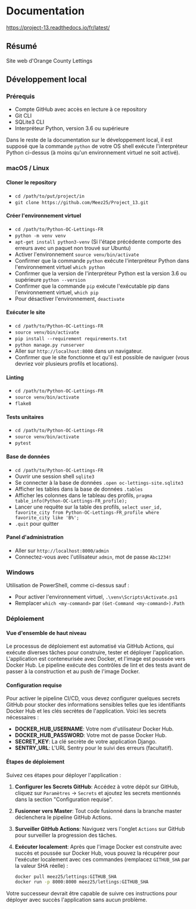 # Documentation 

https://project-13.readthedocs.io/fr/latest/

## Résumé

Site web d'Orange County Lettings

## Développement local

### Prérequis

- Compte GitHub avec accès en lecture à ce repository
- Git CLI
- SQLite3 CLI
- Interpréteur Python, version 3.6 ou supérieure

Dans le reste de la documentation sur le développement local, il est supposé que la commande `python` de votre OS shell exécute l'interpréteur Python ci-dessus (à moins qu'un environnement virtuel ne soit activé).

### macOS / Linux

#### Cloner le repository

- `cd /path/to/put/project/in`
- `git clone https://github.com/Meez25/Project_13.git`

#### Créer l'environnement virtuel

- `cd /path/to/Python-OC-Lettings-FR`
- `python -m venv venv`
- `apt-get install python3-venv` (Si l'étape précédente comporte des erreurs avec un paquet non trouvé sur Ubuntu)
- Activer l'environnement `source venv/bin/activate`
- Confirmer que la commande `python` exécute l'interpréteur Python dans l'environnement virtuel
`which python`
- Confirmer que la version de l'interpréteur Python est la version 3.6 ou supérieure `python --version`
- Confirmer que la commande `pip` exécute l'exécutable pip dans l'environnement virtuel, `which pip`
- Pour désactiver l'environnement, `deactivate`

#### Exécuter le site

- `cd /path/to/Python-OC-Lettings-FR`
- `source venv/bin/activate`
- `pip install --requirement requirements.txt`
- `python manage.py runserver`
- Aller sur `http://localhost:8000` dans un navigateur.
- Confirmer que le site fonctionne et qu'il est possible de naviguer (vous devriez voir plusieurs profils et locations).

#### Linting

- `cd /path/to/Python-OC-Lettings-FR`
- `source venv/bin/activate`
- `flake8`

#### Tests unitaires

- `cd /path/to/Python-OC-Lettings-FR`
- `source venv/bin/activate`
- `pytest`

#### Base de données

- `cd /path/to/Python-OC-Lettings-FR`
- Ouvrir une session shell `sqlite3`
- Se connecter à la base de données `.open oc-lettings-site.sqlite3`
- Afficher les tables dans la base de données `.tables`
- Afficher les colonnes dans le tableau des profils, `pragma table_info(Python-OC-Lettings-FR_profile);`
- Lancer une requête sur la table des profils, `select user_id, favorite_city from
  Python-OC-Lettings-FR_profile where favorite_city like 'B%';`
- `.quit` pour quitter

#### Panel d'administration

- Aller sur `http://localhost:8000/admin`
- Connectez-vous avec l'utilisateur `admin`, mot de passe `Abc1234!`

### Windows

Utilisation de PowerShell, comme ci-dessus sauf :

- Pour activer l'environnement virtuel, `.\venv\Scripts\Activate.ps1` 
- Remplacer `which <my-command>` par `(Get-Command <my-command>).Path`


### Déploiement

#### Vue d'ensemble de haut niveau

Le processus de déploiement est automatisé via GitHub Actions, qui exécute diverses tâches pour construire, tester et déployer l'application. L'application est conteneurisée avec Docker, et l'image est poussée vers Docker Hub. Le pipeline exécute des contrôles de lint et des tests avant de passer à la construction et au push de l'image Docker.

#### Configuration requise

Pour activer le pipeline CI/CD, vous devez configurer quelques secrets GitHub pour stocker des informations sensibles telles que les identifiants Docker Hub et les clés secrètes de l'application. Voici les secrets nécessaires :

- **DOCKER_HUB_USERNAME**: Votre nom d'utilisateur Docker Hub.
- **DOCKER_HUB_PASSWORD**: Votre mot de passe Docker Hub.
- **SECRET_KEY**: La clé secrète de votre application Django.
- **SENTRY_URL**: L'URL Sentry pour le suivi des erreurs (facultatif).

#### Étapes de déploiement

Suivez ces étapes pour déployer l'application :

1. **Configurer les Secrets GitHub**: Accédez à votre dépôt sur GitHub, cliquez sur `Paramètres` -> `Secrets` et ajoutez les secrets mentionnés dans la section "Configuration requise".
  
2. **Fusionner vers Master**: Tout code fusionné dans la branche master déclenchera le pipeline GitHub Actions.

3. **Surveiller GitHub Actions**: Naviguez vers l'onglet `Actions` sur GitHub pour surveiller la progression des tâches.

4. **Exécuter localement**: Après que l'image Docker est construite avec succès et poussée sur Docker Hub, vous pouvez la récupérer pour l'exécuter localement avec ces commandes (remplacez `GITHUB_SHA` par la valeur SHA réelle) :

    ```bash
    docker pull meez25/lettings:GITHUB_SHA
    docker run -p 8000:8000 meez25/lettings:GITHUB_SHA
    ```

Votre successeur devrait être capable de suivre ces instructions pour déployer avec succès l'application sans aucun problème.
